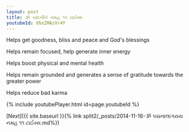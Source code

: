 ```yaml
---
layout: post
title: ૐ ચાંદનીને નમહ ૧૧ ટાઈમ્સ
youtubeId: XhxZMAzVr4Y
---
```

 
 
Helps get goodness, bliss and peace and God's blessings
 
Helps remain focused, help generate inner energy 
 
Helps boost physical and mental health 
 
Helps remain grounded and generates a sense of gratitude towards the greater power 
 
Helps reduce bad karma
 
 
 
 


{% include youtubePlayer.html id=page.youtubeId %}
 
[Next]({{ site.baseurl }}{% link  split2/_posts/2014-11-16-ૐ પદ્મનાલાગરાય નમહ ૧૧ ટાઈમ્સ.md%})
 
